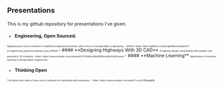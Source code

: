 ### Presentations

<span style="font-size:75%">
This is my github repository for presentations I've given.
<span>

- #### **Engineering, Open Sourced.**
<span style="font-size:50%">
  Applying open source software to traditional engineering domains, with a focus on transportation engineering.
  - GitPitch slides: https://gitpitch.com/joelgraff/presentations?p=engineering_opensourced/ispe_june_2018/#/
</span>
- #### **Designing Highways With 3D CAD**
<span style="font-size:50%">
  A highway design using Bentley Microstation and parametric 3D modeling
  - Video: https://www.youtube.com/channel/UCFYAsW-4AWzWB9cndnNJHyQ/videos
</span>
- #### **Machine Learning**
<span style="font-size:50%">
  Applications of machine learning in transportation engineering
</span>

- #### **Thinking Open**
<span style="font-size:50%">
  The history and value of open source software for individuals and businesses.
  - Video: https://www.youtube.com/watch?v=qcLORHpagRM
</span>
